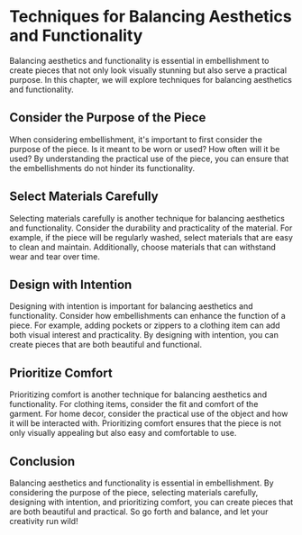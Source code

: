 Techniques for Balancing Aesthetics and Functionality
========================================================================================================

Balancing aesthetics and functionality is essential in embellishment to create pieces that not only look visually stunning but also serve a practical purpose. In this chapter, we will explore techniques for balancing aesthetics and functionality.

Consider the Purpose of the Piece
---------------------------------

When considering embellishment, it's important to first consider the purpose of the piece. Is it meant to be worn or used? How often will it be used? By understanding the practical use of the piece, you can ensure that the embellishments do not hinder its functionality.

Select Materials Carefully
--------------------------

Selecting materials carefully is another technique for balancing aesthetics and functionality. Consider the durability and practicality of the material. For example, if the piece will be regularly washed, select materials that are easy to clean and maintain. Additionally, choose materials that can withstand wear and tear over time.

Design with Intention
---------------------

Designing with intention is important for balancing aesthetics and functionality. Consider how embellishments can enhance the function of a piece. For example, adding pockets or zippers to a clothing item can add both visual interest and practicality. By designing with intention, you can create pieces that are both beautiful and functional.

Prioritize Comfort
------------------

Prioritizing comfort is another technique for balancing aesthetics and functionality. For clothing items, consider the fit and comfort of the garment. For home decor, consider the practical use of the object and how it will be interacted with. Prioritizing comfort ensures that the piece is not only visually appealing but also easy and comfortable to use.

Conclusion
----------

Balancing aesthetics and functionality is essential in embellishment. By considering the purpose of the piece, selecting materials carefully, designing with intention, and prioritizing comfort, you can create pieces that are both beautiful and practical. So go forth and balance, and let your creativity run wild!
